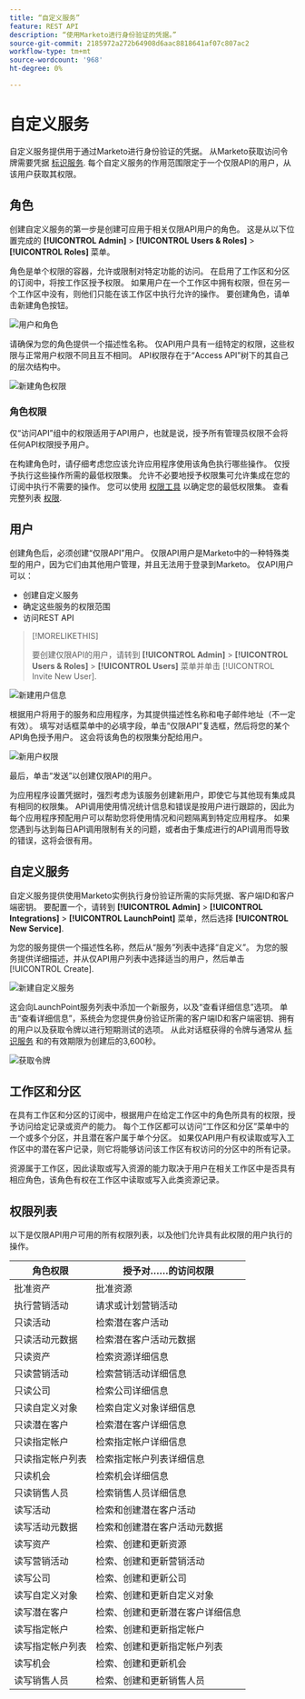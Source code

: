 ```yaml
---
title: “自定义服务”
feature: REST API
description: “使用Marketo进行身份验证的凭据。”
source-git-commit: 2185972a272b64908d6aac8818641af07c807ac2
workflow-type: tm+mt
source-wordcount: '968'
ht-degree: 0%

---
```



# 自定义服务

自定义服务提供用于通过Marketo进行身份验证的凭据。 从Marketo获取访问令牌需要凭据 [标识服务](https://developer.adobe.com/marketo-apis/api/identity/#tag/Identity/operation/identityUsingGET). 每个自定义服务的作用范围限定于一个仅限API的用户，从该用户获取其权限。

## 角色

创建自定义服务的第一步是创建可应用于相关仅限API用户的角色。 这是从以下位置完成的 **[!UICONTROL Admin]** > **[!UICONTROL Users & Roles]** > **[!UICONTROL Roles]** 菜单。

角色是单个权限的容器，允许或限制对特定功能的访问。 在启用了工作区和分区的订阅中，将按工作区授予权限。 如果用户在一个工作区中拥有权限，但在另一个工作区中没有，则他们只能在该工作区中执行允许的操作。 要创建角色，请单击新建角色按钮。

![用户和角色](assets/admin-users-and-roles-roles.png)

请确保为您的角色提供一个描述性名称。 仅API用户具有一组特定的权限，这些权限与正常用户权限不同且互不相同。 API权限存在于“Access API”树下的其自己的层次结构中。

![新建角色权限](assets/new-role-access-api-permissions.png)

### 角色权限

仅“访问API”组中的权限适用于API用户，也就是说，授予所有管理员权限不会将任何API权限授予用户。

在构建角色时，请仔细考虑您应该允许应用程序使用该角色执行哪些操作。 仅授予执行这些操作所需的最低权限集。 允许不必要地授予权限集可允许集成在您的订阅中执行不需要的操作。 您可以使用 [权限工具](endpoint-reference.md) 以确定您的最低权限集。 查看完整列表 [权限](#permission_list).

## 用户

创建角色后，必须创建“仅限API”用户。 仅限API用户是Marketo中的一种特殊类型的用户，因为它们由其他用户管理，并且无法用于登录到Marketo。 仅API用户可以：

- 创建自定义服务
- 确定这些服务的权限范围
- 访问REST API

>[!MORELIKETHIS]
>
>要创建仅限API的用户，请转到 **[!UICONTROL Admin]** > **[!UICONTROL Users & Roles]** > **[!UICONTROL Users]** 菜单并单击 [!UICONTROL Invite New User].


![新建用户信息](assets/new-user-info.png)

根据用户将用于的服务和应用程序，为其提供描述性名称和电子邮件地址（不一定有效）。 填写对话框菜单中的必填字段，单击“仅限API”复选框，然后将您的某个API角色授予用户。 这会将该角色的权限集分配给用户。

![新用户权限](assets/new-user-permissions.png)

最后，单击“发送”以创建仅限API的用户。

为应用程序设置凭据时，强烈考虑为该服务创建新用户，即使它与其他现有集成具有相同的权限集。 API调用使用情况统计信息和错误是按用户进行跟踪的，因此为每个应用程序预配用户可以帮助您将使用情况和问题隔离到特定应用程序。 如果您遇到与达到每日API调用限制有关的问题，或者由于集成进行的API调用而导致的错误，这将会很有用。

## 自定义服务

自定义服务提供使用Marketo实例执行身份验证所需的实际凭据、客户端ID和客户端密钥。 要配置一个，请转到 **[!UICONTROL Admin]** > **[!UICONTROL Integrations]** > **[!UICONTROL LaunchPoint]** 菜单，然后选择 **[!UICONTROL New Service]**.

为您的服务提供一个描述性名称，然后从“服务”列表中选择“自定义”。 为您的服务提供详细描述，并从仅API用户列表中选择适当的用户，然后单击 [!UICONTROL Create].

![新建自定义服务](assets/admin-launchpoint-new-service.png)

这会向LaunchPoint服务列表中添加一个新服务，以及“查看详细信息”选项。 单击“查看详细信息”，系统会为您提供身份验证所需的客户端ID和客户端密钥、拥有的用户以及获取令牌以进行短期测试的选项。 从此对话框获得的令牌与通常从 [标识服务](https://developer.adobe.com/marketo-apis/api/identity/#tag/Identity/operation/identityUsingGET) 和的有效期限为创建后的3,600秒。

![获取令牌](assets/get-token.png)

## 工作区和分区

在具有工作区和分区的订阅中，根据用户在给定工作区中的角色所具有的权限，授予访问给定记录或资产的能力。 每个工作区都可以访问“工作区和分区”菜单中的一个或多个分区，并且潜在客户属于单个分区。 如果仅API用户有权读取或写入工作区中的潜在客户记录，则它将能够访问该工作区有权访问的分区中的所有记录。

资源属于工作区，因此读取或写入资源的能力取决于用户在相关工作区中是否具有相应角色，该角色有权在工作区中读取或写入此类资源记录。

## 权限列表

以下是仅限API用户可用的所有权限列表，以及他们允许具有此权限的用户执行的操作。

| 角色权限 | 授予对……的访问权限 |
| --- | --- |
| 批准资产 | 批准资源 |
| 执行营销活动 | 请求或计划营销活动 |
| 只读活动 | 检索潜在客户活动 |
| 只读活动元数据 | 检索潜在客户活动元数据 |
| 只读资产 | 检索资源详细信息 |
| 只读营销活动 | 检索营销活动详细信息 |
| 只读公司 | 检索公司详细信息 |
| 只读自定义对象 | 检索自定义对象详细信息 |
| 只读潜在客户 | 检索潜在客户详细信息 |
| 只读指定帐户 | 检索指定帐户详细信息 |
| 只读指定帐户列表 | 检索指定帐户列表详细信息 |
| 只读机会 | 检索机会详细信息 |
| 只读销售人员 | 检索销售人员详细信息 |
| 读写活动 | 检索和创建潜在客户活动 |
| 读写活动元数据 | 检索和创建潜在客户活动元数据 |
| 读写资产 | 检索、创建和更新资源 |
| 读写营销活动 | 检索、创建和更新营销活动 |
| 读写公司 | 检索、创建和更新公司 |
| 读写自定义对象 | 检索、创建和更新自定义对象 |
| 读写潜在客户 | 检索、创建和更新潜在客户详细信息 |
| 读写指定帐户 | 检索、创建和更新指定帐户 |
| 读写指定帐户列表 | 检索、创建和更新指定帐户列表 |
| 读写机会 | 检索、创建和更新机会 |
| 读写销售人员 | 检索、创建和更新销售人员 |
